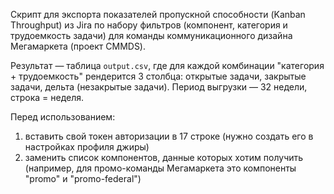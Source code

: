 Скрипт для экспорта показателей пропускной способности (Kanban Throughput) из Jira по набору фильтров (компонент, категория и трудоемкость задачи) для команды коммуникационного дизайна Мегамаркета (проект CMMDS).

Результат — таблица `output.csv`, где для каждой комбинации "категория + трудоемкость" рендерится 3 столбца: открытые задачи, закрытые задачи, дельта (незакрытые задачи).
Период выгрузки — 32 недели, строка = неделя.

Перед использованием:
1. вставить свой токен авторизации в 17 строке (нужно создать его в настройках профиля джиры)
2. заменить список компонентов, данные которых хотим получить (например, для промо-команды Мегамаркета это компоненты "promo" и "promo-federal")
